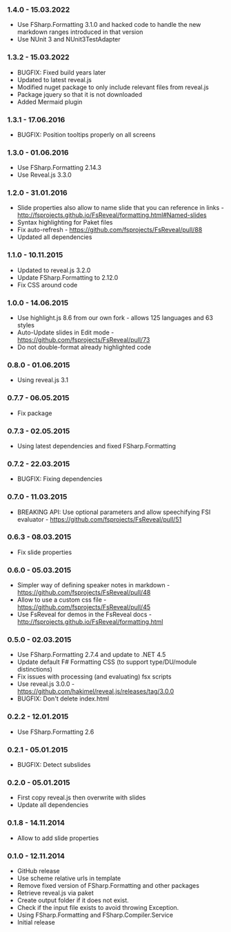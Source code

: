### 1.4.0 - 15.03.2022
* Use FSharp.Formatting 3.1.0 and hacked code to handle the new markdown ranges introduced in that version
* Use NUnit 3 and NUnit3TestAdapter

### 1.3.2 - 15.03.2022
* BUGFIX: Fixed build years later
* Updated to latest reveal.js
* Modified nuget package to only include relevant files from reveal.js
* Package jquery so that it is not downloaded
* Added Mermaid plugin

### 1.3.1 - 17.06.2016
* BUGFIX: Position tooltips properly on all screens

### 1.3.0 - 01.06.2016
* Use FSharp.Formatting 2.14.3
* Use Reveal.js 3.3.0

### 1.2.0 - 31.01.2016
* Slide properties also allow to name slide that you can reference in links - http://fsprojects.github.io/FsReveal/formatting.html#Named-slides
* Syntax highlighting for Paket files
* Fix auto-refresh - https://github.com/fsprojects/FsReveal/pull/88
* Updated all dependencies

### 1.1.0 - 10.11.2015
* Updated to reveal.js 3.2.0
* Update FSharp.Formatting to 2.12.0
* Fix CSS around code

### 1.0.0 - 14.06.2015
* Use highlight.js 8.6 from our own fork - allows 125 languages and 63 styles
* Auto-Update slides in Edit mode - https://github.com/fsprojects/FsReveal/pull/73
* Do not double-format already highlighted code

### 0.8.0 - 01.06.2015
* Using reveal.js 3.1

### 0.7.7 - 06.05.2015
* Fix package

### 0.7.3 - 02.05.2015
* Using latest dependencies and fixed FSharp.Formatting

### 0.7.2 - 22.03.2015
* BUGFIX: Fixing dependencies

### 0.7.0 - 11.03.2015
* BREAKING API: Use optional parameters and allow speechifying FSI evaluator - https://github.com/fsprojects/FsReveal/pull/51

### 0.6.3 - 08.03.2015
* Fix slide properties

### 0.6.0 - 05.03.2015
* Simpler way of defining speaker notes in markdown - https://github.com/fsprojects/FsReveal/pull/48
* Allow to use a custom css file - https://github.com/fsprojects/FsReveal/pull/45
* Use FsReveal for demos in the FsReveal docs - http://fsprojects.github.io/FsReveal/formatting.html

### 0.5.0 - 02.03.2015
* Use FSharp.Formatting 2.7.4 and update to .NET 4.5
* Update default F# Formatting CSS (to support type/DU/module distinctions)
* Fix issues with processing (and evaluating) fsx scripts
* Use reveal.js 3.0.0 - https://github.com/hakimel/reveal.js/releases/tag/3.0.0
* BUGFIX: Don't delete index.html
 
### 0.2.2 - 12.01.2015
* Use FSharp.Formatting 2.6

### 0.2.1 - 05.01.2015
* BUGFIX: Detect subslides

### 0.2.0 - 05.01.2015
* First copy reveal.js then overwrite with slides
* Update all dependencies

### 0.1.8 - 14.11.2014
* Allow to add slide properties

### 0.1.0 - 12.11.2014
* GitHub release
* Use scheme relative urls in template
* Remove fixed version of FSharp.Formatting and other packages
* Retrieve reveal.js via paket
* Create output folder if it does not exist.
* Check if the input file exists to avoid throwing Exception.
* Using FSharp.Formatting and FSharp.Compiler.Service
* Initial release 
